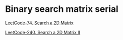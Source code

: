 # Binary search matrix serial

[LeetCode-74. Search a 2D Matrix](https://leetcode.cn/problems/search-a-2d-matrix/)

[LeetCode-240. Search a 2D Matrix II](https://leetcode.cn/problems/search-a-2d-matrix-ii/)

